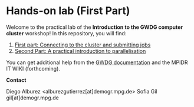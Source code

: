 Hands-on lab (First Part)
================


Welcome to the practical lab of the **Introduction to the GWDG computer cluster** workshop! In this repository, you will find:

1.  [First part: Connecting to the cluster and submitting jobs](part1.md)
2.  [Second Part: A practical introduction to parallelisation](part2.md)

You can get additional help from the [GWDG documentation](https://info.gwdg.de/dokuwiki/doku.php?id=en:services:application_services:high_performance_computing:start) and the MPIDR IT WIKI (forthcoming).

**Contact**

Diego Alburez <alburezgutierrez\[at\]demogr.mpg.de>
Sofia Gil gil\[at\]demogr.mpg.de
